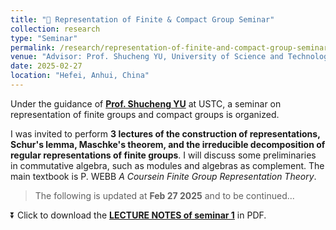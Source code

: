 ```yaml
---
title: "🌟 Representation of Finite & Compact Group Seminar"
collection: research
type: "Seminar"
permalink: /research/representation-of-finite-and-compact-group-seminar
venue: "Advisor: Prof. Shucheng YU, University of Science and Technology of China, No.5 Teaching Building, 5207"
date: 2025-02-27
location: "Hefei, Anhui, China"
---
```


Under the guidance of **[Prof. Shucheng YU](https://sites.google.com/site/shuchengyu126/)** at USTC, a seminar on representation of finite groups and compact groups is organized.

I was invited to perform **3 lectures of the construction of representations, Schur's lemma, Maschke's theorem, and the irreducible decomposition of regular representations of finite groups**. I will discuss some preliminaries in commutative algebra, such as modules and algebras as complement. The main textbook is P. WEBB _A Coursein Finite Group Representation Theory_.

> The following is updated at **Feb 27 2025** and to be continued...

⏬ Click to download the **[LECTURE NOTES of seminar 1](https://academic.luosw.com.cn/files/reprensentation-seminar-1.pdf)** in PDF.

